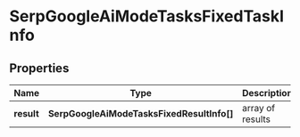# SerpGoogleAiModeTasksFixedTaskInfo

## Properties

| Name | Type | Description | Notes |
|------------ | ------------- | ------------- | -------------|
**result** | **SerpGoogleAiModeTasksFixedResultInfo[]** | array of results |[optional]|